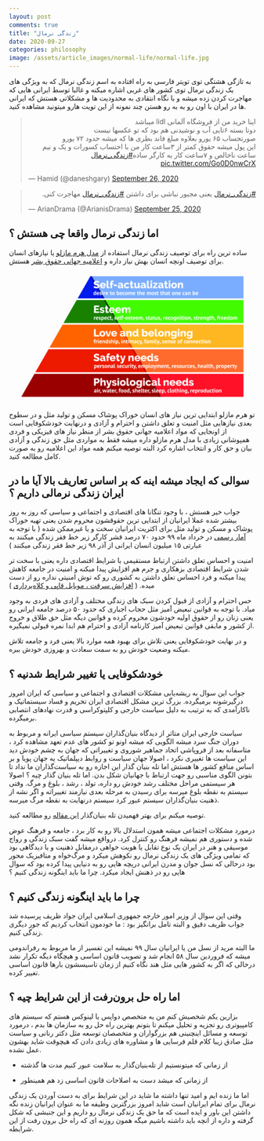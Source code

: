 ```yaml
---
layout: post
comments: true
title: "زندگی نرمال"
date: 2020-09-27
categories: philosophy
image: /assets/article_images/normal-life/normal-life.jpg
---
```




به تازگی هشتگی توی تویتر فارسی به راه افتاده به اسم زندگی نرمال که به ویژگی های یک زندگی نرمال توی کشور های غربی اشاره میکنه و غالبا توسط ایرانی هایی که مهاجرت کردن زده میشه و با نگاه انتقادی به محدودیت ها و مشکلاتی هستش که ایرانی ها در ایران با اون رو به به رو هستن چند نمونه از این تویت هارو میتونید مشاهده کنید.

<blockquote class="twitter-tweet"><p lang="fa" dir="rtl">اینا خرید من از فروشگاه آلمانی lidl میباشد<br>دوتا بسته ۶تایی آب و نوشیدنی هم بود که تو عکسها نیست<br>صورتحساب ۶۵ یورو بعلاوه مبلغ فاند بطری ها که میشه حدود ٧٢ یورو <br>این پول میشه حقوق کمتر از ٣ساعت کار من با احتساب کسورات و یک و نیم ساعت ناخالص و ٧ساعت کار یه کارگر ساده<a href="https://twitter.com/hashtag/%D8%B2%D9%86%D8%AF%DA%AF%DB%8C_%D9%86%D8%B1%D9%85%D8%A7%D9%84?src=hash&amp;ref_src=twsrc%5Etfw">#زندگی_نرمال</a> <a href="https://t.co/Go0D0nwCrX">pic.twitter.com/Go0D0nwCrX</a></p>&mdash; Hamid (@daneshgary) <a href="https://twitter.com/daneshgary/status/1309865918869237760?ref_src=twsrc%5Etfw">September 26, 2020</a></blockquote> <script async src="https://platform.twitter.com/widgets.js" charset="utf-8"></script>
<blockquote class="twitter-tweet"><p lang="fa" dir="rtl"><a href="https://twitter.com/hashtag/%D8%B2%D9%86%D8%AF%DA%AF%DB%8C_%D9%86%D8%B1%D9%85%D8%A7%D9%84?src=hash&amp;ref_src=twsrc%5Etfw">#زندگی_نرمال</a> یعنی مجبور نباشی برای داشتن <a href="https://twitter.com/hashtag/%D8%B2%D9%86%D8%AF%DA%AF%DB%8C_%D9%86%D8%B1%D9%85%D8%A7%D9%84?src=hash&amp;ref_src=twsrc%5Etfw">#زندگی_نرمال</a> مهاجرت کنی.</p>&mdash; ArianDrama (@ArianisDrama) <a href="https://twitter.com/ArianisDrama/status/1309424941293547520?ref_src=twsrc%5Etfw">September 25, 2020</a></blockquote> <script async src="https://platform.twitter.com/widgets.js" charset="utf-8"></script>


## اما زندگی نرمال واقعا چی هستش ؟ 


ساده ترین راه برای توصیف زندگی نرمال استفاده از [مدل هرم مازلو](https://fa.wikipedia.org/wiki/%D9%87%D8%B1%D9%85_%D8%B3%D9%84%D8%B3%D9%84%D9%87%E2%80%8C%D9%85%D8%B1%D8%A7%D8%AA%D8%A8_%D9%86%DB%8C%D8%A7%D8%B2%D9%87%D8%A7%DB%8C_%D9%85%D8%B2%D9%84%D9%88) یا نیازهای انسان برای توصیف اونچه انسان بهش نیاز داره و [اعلامیه جهانی حقوق بشر](https://fa.wikipedia.org/wiki/%D8%A7%D8%B9%D9%84%D8%A7%D9%85%DB%8C%D9%87_%D8%AC%D9%87%D8%A7%D9%86%DB%8C_%D8%AD%D9%82%D9%88%D9%82_%D8%A8%D8%B4%D8%B1) هستش.

![هرم مازلو](/assets/article_images/normal-life/Maslows-Hierarchy-of-Needs.jpg)

تو هرم مازلو ابتدایی ترین نیاز های انسان خوراک پوشاک مسکن و تولید مثل و در سطوح بعدی نیازهایی مثل امنیت و تعلق داشتن و احترام و آزادی و درنهایت خودشکوفایی است 
از اونجایی که مواد اعلامیه جهانی حقوق بشر از منظر نیاز های فیزیکی و فردی همپوشانی زیادی با مدل هرم مازلو داره میشه فقط به مواردی مثل حق زندگی و آزادی بیان و حق کار و انتخاب اشاره کرد البته توصیه میکنم همه مواد این اعلامیه رو به صورت کامل مطالعه کنید. 

## سوالی که ایجاد میشه اینه که بر اساس تعاریف بالا آیا ما در ایران زندگی نرمالی داریم ؟ 

جواب خیر هستش ،‌ با وجود تنگانا های اقتصادی و اجتماعی و سیاسی که روز به روز بیشتر شده عملا ایرانیان از ابتدایی ترین حقوقشون محروم شدن 
یعنی تهیه خوراک پوشاک و مسکن و تولید مثل  برای اکثریت ایرانیان سخت و یا غیرممکن شده ( با توجه به [آمار رسمی](https://shahraranews.ir/0007aF) در خرداد ماه ۹۹ حدود ۷۰ درصد قشر کارگر زیر خط فقر زندگی میکنند به عبارتی ۱۵ میلیون انسان ایرانی از آذر ۹۸ زیر خط فقر زندگی میکنند )

امنیت و احساس تعلق داشتن ارتباط مستقیمی با شرایط اقتصادی داره یعنی با سخت تر شدن شرایط اقتصادی بزهکاری و جرم هم افزایش پیدا میکنه و امنیت در جامعه کاهش پیدا میکنه و فرد احساس تعلق داشتن به کشوری رو که توش امنیتی نداره رو از دست میده. ( [افزایش سرقت ، موبایل قاپی و کلاه‌برداری](https://www.yjc.ir/00VBCq) )
 
حس احترام و آزادی از قبول کردن سبک های زندگی مختلف و آزادی های فردی به وجود میاد. با توجه به قوانین تبعیض آمیز مثل حجاب اجباری که حدود ۵۰ درصد جامعه ایرانی رو یعنی زنان رو از حقوق اولیه خودشون محروم کرده و قوانین دیگه مثل حق طلاق و خروج از کشور و مابقی قوانین تبعیض آمیز کارنامه آزادی و احترام هم ابدا نمره قبولی نمیگیره. 

و در نهایت خودشکوفایی یعنی تلاش برای بهبود همه موارد بالا یعنی فرد و جامعه تلاش میکنه وضعیت خودش رو به سمت سعادت و بهروزی خودش ببره.

## خودشکوفایی یا تغییر شرایط شدنیه ؟

جواب این سوال به ریشه‌یابی مشکلات اقتصادی و اجتماعی و سیاسی که ایران امروز درگیرشونه برمیگرده. 
بزرگ ترین مشکل اقتصادی ایران تحریم و فساد سیستماتیک و ناکارآمدی که به ترتیب به دلیل سیاست خارجی و کلپتوکراسی و قدرت نهادهای انتصابی برمیگرده. 

سیاست خارجی ایران متاثر از دیدگاه بنیان‌گذاران سیستم سیاسی ایرانه و مربوط به دوران جنگ سرد میشه الگویی که میشه اونو تو کشور های عدم تعهد مشاهده کرد ، متاسفانه بعد از فروپاشی اتحاد جماهیر شوروی و تغییراتی که جهان به چشم خودش دید این سیاست ها تغییری نکرد ، اصولا جهان سیاست و روابط دیپلماتیک یه جهان پویا و بر اساس منافع کشور ها هستش اما تله بنیان گذار این اجازه رو به سیاست‌گذاران ما نداد تا بتونن الگوی مناسبی رو جهت ارتباط با جهانیان شکل بدن. 
اما تله بنیان گذار چیه ؟ 
اصولا هر سیستمی مراحل مختلف رشد خودش رو داره، تولد ، رشد ، بلوغ و مرگ. وقتی سیستم به نقطه بلوغ میرسه برای رسیدن به مرحله بعدی نیازمند تغییراته و اگر نشه از ذهنیت بنیان‌گذاران سیستم عبور کرد سیستم درنهایت به نقطه مرگ میرسه. 

توصیه میکنم برای بهتر فهمیدن تله بنیان‌گذار [این مقاله](http://iraneconomist.com/fa/news/41259/%D8%AA%D9%84%D9%87-%D8%A8%D9%86%DB%8C%D8%A7%D9%86%DA%AF%D8%B0%D8%A7%D8%B1-%D8%A8%D8%A7-%D8%AC%D9%88%D8%A7%D9%85%D8%B9-%DA%86%D9%87-%D9%85%DB%8C%E2%80%8C%DA%A9%D9%86%D8%AF) رو مطالعه کنید.

درمورد مشکلات اجتماعی میشه همون استدلال بالا رو به کار برد ، جامعه و فرهنگ عوض شده و دستوری هم نمیشه فرهنگ رو کنترل کرد. درواقع میشه گفت سبک زندگی و رواج موسیقی و هنر در ایران یک نوع تقابل یا هویت خواهی درمقابل ذهنیت و یا دیدگاهی بود که تمامی ویژگی های یک زندگی نرمال رو نکوهش میکرد و مرگ‌خواه و متافیزیک محور بود درحالی که نسل جوان و مدرن ایرانی دریچه هایی رو به دنیایی پیدا کرده بود که سوال هایی رو در ذهنش ایجاد میکرد. چرا ما باید اینگونه زندگی کنیم ؟ 

## چرا ما باید اینگونه زندگی کنیم ؟ 

<div id="14976894248"><script type="text/JavaScript" src="https://www.aparat.com/embed/Vmc8t?data[rnddiv]=14976894248&data[responsive]=yes"></script></div>


وقتی این سوال از وزیر امور خارجه جمهوری اسلامی ایران جواد ظریف پرسیده شد جواب ظریف دقیق و البته تامل برانگیز بود : ما خودمون انتخاب کردیم که جور دیگری زندگی کنیم. 

ما البته مرید از نسل من یا ایرانیان سال ۹۹ نمیشه این تفسیر از ما مربوط به رفراندومی میشه که فروردین سال ۵۸ انجام شد  و تصویب قانون اساسی و هیچگاه دیگه تکرار نشد درحالی که اگر به کشور هایی مثل هند نگاه کنیم از زمان تاسیسشون بارها قانون اساسی تغییر کرده.

## اما راه حل برون‌رفت از این شرایط چیه ؟ 


بزارین یکم شخصیش کنم
من یه متخصص دواپس یا لینوکس هستم که سیستم های کامپیوتری رو تجزیه و تحلیل میکنم تا بتونم بهترین راه حل رو به سازمان ها بدم  ، درمورد توسعه و مسائل اینچنینی هم بزرگواران و متخصصان توسعه مثل دکتر رنانی  و سیاست مثل صادق زیبا کلام قلم فرسایی ها و مشاوره های زیادی دادن که هیچوقت شاید بهشون عمل نشده. 

* از زمانی که میتونستیم از تله‌بنیان‌گذار به سلامت عبور کنیم مدت ها گذشته 

* از زمانی که میشد دست به اصلاحات قانون اساسی زد هم همینطور 

اما ما زنده ایم و امید تنها داشته ما شاید در این شرایط برای به دست آوردن یک زندگی نرمال برای تمام ایرانیان است 
شاید امروز بزرگترین وظیفه ما به عنوان ایرانیان زنده نگه داشتن این باور و ایده است که ما حق یک زندگی نرمال رو داریم و این جنبشی که شکل گرفته و داره از انچه باید داشته باشیم میگه همون روزنه ای که راه حل برون رفت از این شرایطه.
